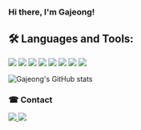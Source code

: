 ### Hi there, I'm Gajeong! 


## 🛠 Languages and Tools:
<img src="https://img.shields.io/badge/Javascript-F7DF1E?style=flat-square&logo=JavaScript&logoColor=white"/> <img src="https://img.shields.io/badge/Python-3776AB?style=flat-square&logo=Python&logoColor=white"/> <img src="https://img.shields.io/badge/C-A8B9CC?style=flat-square&logo=C&logoColor=white"/> 
<img src="https://img.shields.io/badge/VUE-4FC08D?style=flat-square&logo=Vue&logoColor=white"/>
<img src="https://img.shields.io/badge/HTML-E34F26?style=flat-square&logo=HTML5&logoColor=white"/> <img src="https://img.shields.io/badge/Bootstrap-7952B3?style=flat-square&logo=Bootstrap&logoColor=white"/> <img src="https://img.shields.io/badge/CSS3-1572B6?style=flat-square&logo=CSS3&logoColor=white"/> <img src="https://img.shields.io/badge/Git-F05032?style=flat-square&logo=Git&logoColor=white"/>


![Gajeong's GitHub stats](https://github-readme-stats.vercel.app/api?username=gajeong&show_icons=true&theme=gruvbox)


### ☎ Contact
<a href="https://pushy-principle-c82.notion.site/Portfolio-d9c8177a738446778a1bb614fba18320" target="_blank"><img src="https://img.shields.io/badge/Portfolio-000000?style=flat-square&logo=Notion&logoColor=white"/>  </a>
<a href="mailto:rlarkwjd127@gmail.com" target="_blank"><img src="https://img.shields.io/badge/Gmail-EA4335?style=flat-square&logo=Gmail&logoColor=white"/></a>
